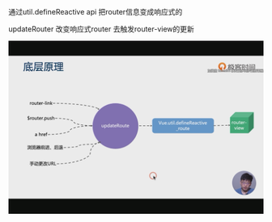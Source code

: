 通过util.defineReactive api 把router信息变成响应式的

updateRouter 改变响应式router 去触发router-view的更新

![img.png](img.png)